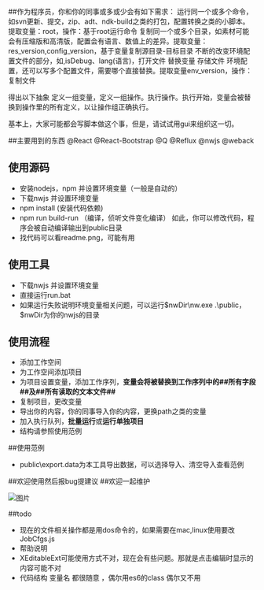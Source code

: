 ##作为程序员，你和你的同事或多或少会有如下需求：
运行同一个或多个命令，如svn更新、提交，zip、adt、ndk-build之类的打包，配置转换之类的小脚本。提取变量：root，操作：基于root运行命令
复制同一个或多个目录，如素材可能会有压缩版和高清版，配置会有语言、数值上的差异。提取变量：res_version,config_version，基于变量复制源目录-目标目录
不断的改变环境配置文件的部分，如,isDebug、lang(语言)，打开文件 替换变量 存储文件
环境配置，还可以写多个配置文件，需要哪个直接替换。提取变量env_version，操作：复制文件

得出以下抽象
定义一组变量，定义一组操作。执行操作。执行开始，变量会被替换到操作里的所有定义，以让操作组正确执行。

基本上，大家可能都会写脚本做这个事，但是，请试试用gui来组织这一切。


##主要用到的东西
@React @React-Bootstrap @Q @Reflux @nwjs @weback


## 使用源码
+ 安装nodejs，npm 并设置环境变量（一般是自动的）
+ 下载nwjs 并设置环境变量
+ npm install (安装代码依赖)
+ npm run build-run （编译，侦听文件变化编译）
如此，你可以修改代码，程序会被自动编译输出到public目录
+ 找代码可以看readme.png，可能有用

## 使用工具
+ 下载nwjs 并设置环境变量
+ 直接运行run.bat
+ 如果运行失败说明环境变量相关问题，可以运行$nwDir\nw.exe .\public，$nwDir为你的nwjs的目录

## 使用流程
+ 添加工作空间
+ 为工作空间添加项目
+ 为项目设置变量，添加工作序列，<b>变量会将被替换到工作序列中的##所有字段##及##所有读取的文本文件##</b>
+ 复制项目，更改变量
+ 导出你的内容，你的同事导入你的内容，更换path之类的变量
+ 加入执行队列，<b>批量运行</b>或<b>运行单独项目</b>
+ 结构请参照使用范例


##使用范例
+ public\export.data为本工具导出数据，可以选择导入、清空导入查看范例


##欢迎使用然后报bug提建议
##欢迎一起维护

![图片](https://github.com/Daley/BatWorker/blob/master/readme.png)

##todo
+ 现在的文件相关操作都是用dos命令的，如果需要在mac,linux使用要改JobCfgs.js
+ 帮助说明
+ XEditableExt可能使用方式不对，现在会有些问题。那就是点击编辑时显示的内容可能不对
+ 代码结构 变量名 都很随意  ，偶尔用es6的class 偶尔又不用
